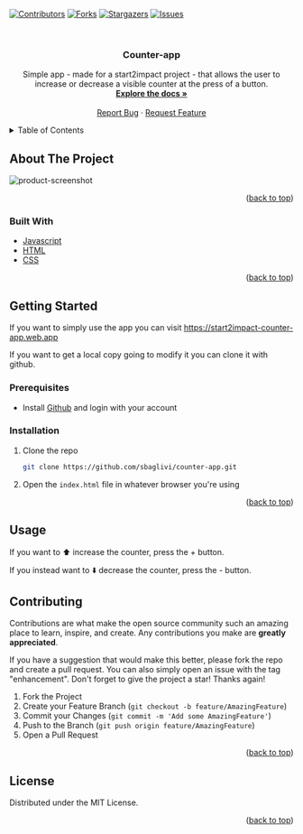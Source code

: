 <div id="top"></div>
<!--
*** Thanks for checking out the Best-README-Template. If you have a suggestion
*** that would make this better, please fork the repo and create a pull request
*** or simply open an issue with the tag "enhancement".
*** Don't forget to give the project a star!
*** Thanks again! Now go create something AMAZING! :D
-->



<!-- PROJECT SHIELDS -->
<!--
*** I'm using markdown "reference style" links for readability.
*** Reference links are enclosed in brackets [ ] instead of parentheses ( ).
*** See the bottom of this document for the declaration of the reference variables
*** for contributors-url, forks-url, etc. This is an optional, concise syntax you may use.
*** https://www.markdownguide.org/basic-syntax/#reference-style-links
-->
[![Contributors][contributors-shield]][contributors-url]
[![Forks][forks-shield]][forks-url]
[![Stargazers][stars-shield]][stars-url]
[![Issues][issues-shield]][issues-url]


<!-- PROJECT LOGO -->
<br />
<div align="center">

<h3 align="center">Counter-app</h3>

  <p align="center">
    Simple app - made for a start2impact project - that allows the user to increase or decrease a visible counter at the press of a button.
    <br />
    <a href="https://github.com/sbaglivi/counter-app"><strong>Explore the docs »</strong></a>
    <br />
    <br />
    <a href="https://github.com/sbaglivi/counter-app/issues">Report Bug</a>
    ·
    <a href="https://github.com/sbaglivi/counter-app/issues">Request Feature</a>
  </p>
</div>



<!-- TABLE OF CONTENTS -->
<details>
  <summary>Table of Contents</summary>
  <ol>
    <li>
      <a href="#about-the-project">About The Project</a>
      <ul>
        <li><a href="#built-with">Built With</a></li>
      </ul>
    </li>
    <li>
      <a href="#getting-started">Getting Started</a>
      <ul>
        <li><a href="#prerequisites">Prerequisites</a></li>
        <li><a href="#installation">Installation</a></li>
      </ul>
    </li>
    <li><a href="#usage">Usage</a></li>
    <li><a href="#contributing">Contributing</a></li>
    <li><a href="#license">License</a></li>
  </ol>
</details>



<!-- ABOUT THE PROJECT -->
## About The Project

![product-screenshot](https://user-images.githubusercontent.com/53193868/124948058-a8bd2a00-e010-11eb-8f9c-376f73b844f2.png)

<p align="right">(<a href="#top">back to top</a>)</p>



### Built With

* [Javascript](https://javascript.com/)
* [HTML](https://en.wikipedia.org/wiki/HTML/)
* [CSS](https://en.wikipedia.org/wiki/CSS/)

<p align="right">(<a href="#top">back to top</a>)</p>



<!-- GETTING STARTED -->
## Getting Started

If you want to simply use the app you can visit https://start2impact-counter-app.web.app

If you want to get a local copy going to modify it you can clone it with github.

### Prerequisites

- Install [Github](https://docs.github.com/en/get-started) and login with your account 

### Installation

1. Clone the repo
   ```sh
   git clone https://github.com/sbaglivi/counter-app.git
   ```
2. Open the `index.html` file in whatever browser you're using 

<p align="right">(<a href="#top">back to top</a>)</p>

<!-- USAGE -->
## Usage

If you want to ⬆️ increase the counter, press the + button.

If you instead want to ⬇️ decrease the counter, press the - button.


<!-- CONTRIBUTING -->
## Contributing

Contributions are what make the open source community such an amazing place to learn, inspire, and create. Any contributions you make are **greatly appreciated**.

If you have a suggestion that would make this better, please fork the repo and create a pull request. You can also simply open an issue with the tag "enhancement".
Don't forget to give the project a star! Thanks again!

1. Fork the Project
2. Create your Feature Branch (`git checkout -b feature/AmazingFeature`)
3. Commit your Changes (`git commit -m 'Add some AmazingFeature'`)
4. Push to the Branch (`git push origin feature/AmazingFeature`)
5. Open a Pull Request

<p align="right">(<a href="#top">back to top</a>)</p>



<!-- LICENSE -->
## License

Distributed under the MIT License.

<p align="right">(<a href="#top">back to top</a>)</p>

<!-- MARKDOWN LINKS & IMAGES -->
<!-- https://www.markdownguide.org/basic-syntax/#reference-style-links -->
[contributors-shield]: https://img.shields.io/github/contributors/sbaglivi/counter-app.svg?style=for-the-badge
[contributors-url]: https://github.com/sbaglivi/counter-app/graphs/contributors
[forks-shield]: https://img.shields.io/github/forks/sbaglivi/counter-app.svg?style=for-the-badge
[forks-url]: https://github.com/sbaglivi/counter-app/network/members
[stars-shield]: https://img.shields.io/github/stars/sbaglivi/counter-app.svg?style=for-the-badge
[stars-url]: https://github.com/sbaglivi/counter-app/stargazers
[issues-shield]: https://img.shields.io/github/issues/sbaglivi/counter-app.svg?style=for-the-badge
[issues-url]: https://github.com/sbaglivi/counter-app/issues
[product-screenshot]: images/screenshot.png
